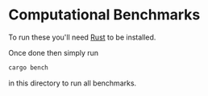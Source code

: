 # Computational Benchmarks

To run these you'll need [Rust](https://www.rust-lang.org) to be installed. 

Once done then simply run 
```sh
cargo bench
```
in this directory to run all benchmarks.
